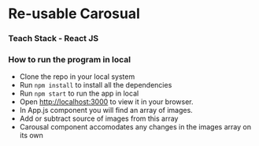 # Re-usable Carosual

### Teach Stack - React JS

### How to run the program in local

- Clone the repo in your local system
- Run `npm install` to install all the dependencies
- Run `npm start` to run the app in local 
- Open [http://localhost:3000](http://localhost:3000) to view it in your browser. 
- In App.js component you will find an array of images.
- Add or subtract source of images from this array
- Carousal component accomodates any changes in the images array on its own